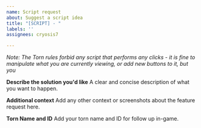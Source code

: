 ```yaml
---
name: Script request
about: Suggest a script idea
title: "[SCRIPT] - "
labels: ''
assignees: cryosis7

---
```


*Note: The Torn rules forbid any script that performs any clicks - it is fine to manipulate what you are currently viewing, or add new buttons to it, but you*

**Describe the solution you'd like**
A clear and concise description of what you want to happen.

**Additional context**
Add any other context or screenshots about the feature request here.

**Torn Name and ID**
Add your torn name and ID for follow up in-game.
